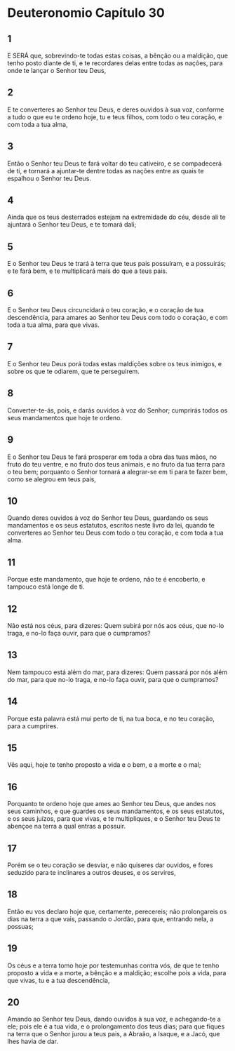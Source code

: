 # Deuteronomio Capítulo 30

## 1
E SERÁ que, sobrevindo-te todas estas coisas, a bênção ou a maldição, que tenho posto diante de ti, e te recordares delas entre todas as nações, para onde te lançar o Senhor teu Deus,

## 2
E te converteres ao Senhor teu Deus, e deres ouvidos à sua voz, conforme a tudo o que eu te ordeno hoje, tu e teus filhos, com todo o teu coração, e com toda a tua alma,

## 3
Então o Senhor teu Deus te fará voltar do teu cativeiro, e se compadecerá de ti, e tornará a ajuntar-te dentre todas as nações entre as quais te espalhou o Senhor teu Deus.

## 4
Ainda que os teus desterrados estejam na extremidade do céu, desde ali te ajuntará o Senhor teu Deus, e te tomará dali;

## 5
E o Senhor teu Deus te trará à terra que teus pais possuíram, e a possuirás; e te fará bem, e te multiplicará mais do que a teus pais.

## 6
E o Senhor teu Deus circuncidará o teu coração, e o coração de tua descendência, para amares ao Senhor teu Deus com todo o coração, e com toda a tua alma, para que vivas.

## 7
E o Senhor teu Deus porá todas estas maldições sobre os teus inimigos, e sobre os que te odiarem, que te perseguirem.

## 8
Converter-te-ás, pois, e darás ouvidos à voz do Senhor; cumprirás todos os seus mandamentos que hoje te ordeno.

## 9
E o Senhor teu Deus te fará prosperar em toda a obra das tuas mãos, no fruto do teu ventre, e no fruto dos teus animais, e no fruto da tua terra para o teu bem; porquanto o Senhor tornará a alegrar-se em ti para te fazer bem, como se alegrou em teus pais,

## 10
Quando deres ouvidos à voz do Senhor teu Deus, guardando os seus mandamentos e os seus estatutos, escritos neste livro da lei, quando te converteres ao Senhor teu Deus com todo o teu coração, e com toda a tua alma.

## 11
Porque este mandamento, que hoje te ordeno, não te é encoberto, e tampouco está longe de ti.

## 12
Não está nos céus, para dizeres: Quem subirá por nós aos céus, que no-lo traga, e no-lo faça ouvir, para que o cumpramos?

## 13
Nem tampouco está além do mar, para dizeres: Quem passará por nós além do mar, para que no-lo traga, e no-lo faça ouvir, para que o cumpramos?

## 14
Porque esta palavra está mui perto de ti, na tua boca, e no teu coração, para a cumprires.

## 15
Vês aqui, hoje te tenho proposto a vida e o bem, e a morte e o mal;

## 16
Porquanto te ordeno hoje que ames ao Senhor teu Deus, que andes nos seus caminhos, e que guardes os seus mandamentos, e os seus estatutos, e os seus juízos, para que vivas, e te multipliques, e o Senhor teu Deus te abençoe na terra a qual entras a possuir.

## 17
Porém se o teu coração se desviar, e não quiseres dar ouvidos, e fores seduzido para te inclinares a outros deuses, e os servires,

## 18
Então eu vos declaro hoje que, certamente, perecereis; não prolongareis os dias na terra a que vais, passando o Jordão, para que, entrando nela, a possuas;

## 19
Os céus e a terra tomo hoje por testemunhas contra vós, de que te tenho proposto a vida e a morte, a bênção e a maldição; escolhe pois a vida, para que vivas, tu e a tua descendência,

## 20
Amando ao Senhor teu Deus, dando ouvidos à sua voz, e achegando-te a ele; pois ele é a tua vida, e o prolongamento dos teus dias; para que fiques na terra que o Senhor jurou a teus pais, a Abraão, a Isaque, e a Jacó, que lhes havia de dar.

